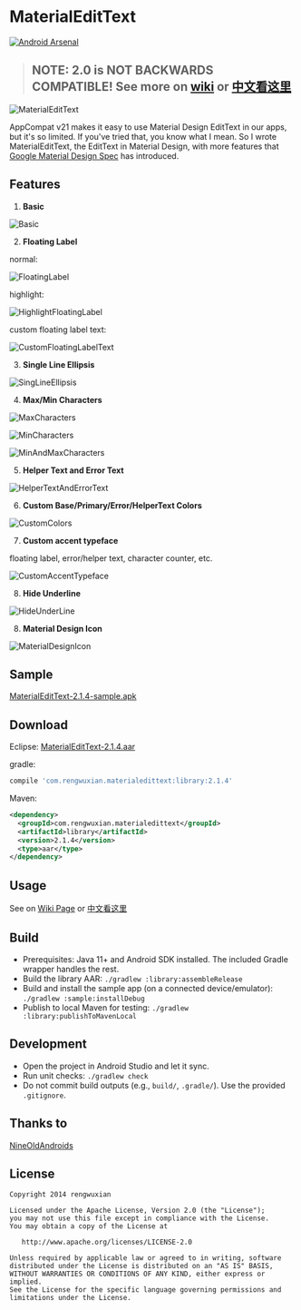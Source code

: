 MaterialEditText
================
[![Android Arsenal](https://img.shields.io/badge/Android%20Arsenal-MaterialEditText-brightgreen.svg?style=flat)](https://android-arsenal.com/details/1/1085)

> ## NOTE: 2.0 is NOT BACKWARDS COMPATIBLE! See more on [wiki](https://github.com/rengwuxian/MaterialEditText/wiki) or [中文看这里](http://www.rengwuxian.com/post/materialedittext)


![MaterialEditText](./images/material_edittext.png)

AppCompat v21 makes it easy to use Material Design EditText in our apps, but it's so limited. If you've tried that, you know what I mean. So I wrote MaterialEditText, the EditText in Material Design, with more features that [Google Material Design Spec](http://www.google.com/design/spec/components/text-fields.html) has introduced.

## Features
1. **Basic**

  ![Basic](./images/basic.png)
  
2. **Floating Label**
  
  normal:
  
  ![FloatingLabel](./images/floating_label.png)
  
  highlight:
  
  ![HighlightFloatingLabel](./images/highlight.png)

  custom floating label text:

  ![CustomFloatingLabelText](./images/custom_floating_label_text.png)
  
3. **Single Line Ellipsis**
  
  ![SingLineEllipsis](./images/ellipsis.png)
  
4. **Max/Min Characters**
  
  ![MaxCharacters](./images/max_characters.png)

  ![MinCharacters](./images/min_characters.png)

  ![MinAndMaxCharacters](./images/min_and_max.png)
  
5. **Helper Text and Error Text**

  ![HelperTextAndErrorText](./images/helper_error_text.png)

6. **Custom Base/Primary/Error/HelperText Colors**

  ![CustomColors](./images/custom_colors.png)

7. **Custom accent typeface**

  floating label, error/helper text, character counter, etc.

  ![CustomAccentTypeface](./images/custom_accent_typeface.png)

8. **Hide Underline**

  ![HideUnderLine](./images/hide_underline.png)

8. **Material Design Icon**

  ![MaterialDesignIcon](./images/material_design_icon.png)

## Sample

[MaterialEditText-2.1.4-sample.apk](https://github.com/rengwuxian/MaterialEditText/releases/download/2.1.4/MaterialEditText-2.1.4-sample.apk)
  
## Download

Eclipse:
[MaterialEditText-2.1.4.aar](https://github.com/rengwuxian/MaterialEditText/releases/download/2.1.4/MaterialEditText-2.1.4.aar)

gradle:

```groovy
compile 'com.rengwuxian.materialedittext:library:2.1.4'
```

Maven:
```xml
<dependency>
  <groupId>com.rengwuxian.materialedittext</groupId>
  <artifactId>library</artifactId>
  <version>2.1.4</version>
  <type>aar</type>
</dependency>
```

## Usage

See on [Wiki Page](https://github.com/rengwuxian/MaterialEditText/wiki) or [中文看这里](http://www.rengwuxian.com/post/materialedittext)

## Build

- Prerequisites: Java 11+ and Android SDK installed. The included Gradle wrapper handles the rest.
- Build the library AAR: `./gradlew :library:assembleRelease`
- Build and install the sample app (on a connected device/emulator): `./gradlew :sample:installDebug`
- Publish to local Maven for testing: `./gradlew :library:publishToMavenLocal`

## Development

- Open the project in Android Studio and let it sync.
- Run unit checks: `./gradlew check`
- Do not commit build outputs (e.g., `build/`, `.gradle/`). Use the provided `.gitignore`.

## Thanks to

[NineOldAndroids](https://github.com/JakeWharton/NineOldAndroids/)

## License

    Copyright 2014 rengwuxian

    Licensed under the Apache License, Version 2.0 (the "License");
    you may not use this file except in compliance with the License.
    You may obtain a copy of the License at

       http://www.apache.org/licenses/LICENSE-2.0

    Unless required by applicable law or agreed to in writing, software
    distributed under the License is distributed on an "AS IS" BASIS,
    WITHOUT WARRANTIES OR CONDITIONS OF ANY KIND, either express or implied.
    See the License for the specific language governing permissions and
    limitations under the License.
    
